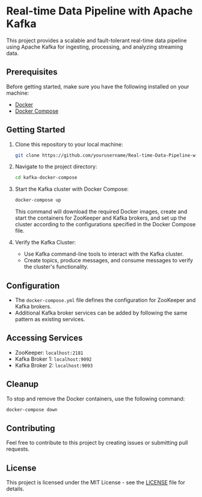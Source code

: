 # Real-time Data Pipeline with Apache Kafka

This project provides a scalable and fault-tolerant real-time data pipeline using Apache Kafka for ingesting, processing, and analyzing streaming data.

## Prerequisites

Before getting started, make sure you have the following installed on your machine:

- [Docker](https://docs.docker.com/get-docker/)
- [Docker Compose](https://docs.docker.com/compose/install/)

## Getting Started

1. Clone this repository to your local machine:

   ```bash
   git clone https://github.com/yourusername/Real-time-Data-Pipeline-with-Apache-Kafka.git
   ```

2. Navigate to the project directory:

   ```bash
   cd kafka-docker-compose
   ```

3. Start the Kafka cluster with Docker Compose:

   ```bash
   docker-compose up
   ```

   This command will download the required Docker images, create and start the containers for ZooKeeper and Kafka brokers, and set up the cluster according to the configurations specified in the Docker Compose file.

4. Verify the Kafka Cluster:

   - Use Kafka command-line tools to interact with the Kafka cluster.
   - Create topics, produce messages, and consume messages to verify the cluster's functionality.

## Configuration

- The `docker-compose.yml` file defines the configuration for ZooKeeper and Kafka brokers.
- Additional Kafka broker services can be added by following the same pattern as existing services.

## Accessing Services

- ZooKeeper: `localhost:2181`
- Kafka Broker 1: `localhost:9092`
- Kafka Broker 2: `localhost:9093`

## Cleanup

To stop and remove the Docker containers, use the following command:

```bash
docker-compose down
```

## Contributing

Feel free to contribute to this project by creating issues or submitting pull requests.

## License

This project is licensed under the MIT License - see the [LICENSE](LICENSE) file for details.
